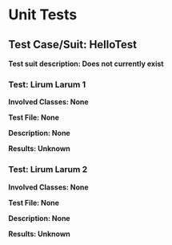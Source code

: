 # Unit Tests

## Test Case/Suit: HelloTest

**Test suit description: Does not currently exist**

### Test: Lirum Larum 1

**Involved Classes: None**

**Test File: None**

**Description: None**

**Results: Unknown**

### Test: Lirum Larum 2

**Involved Classes: None**

**Test File: None**

**Description: None**

**Results: Unknown**
